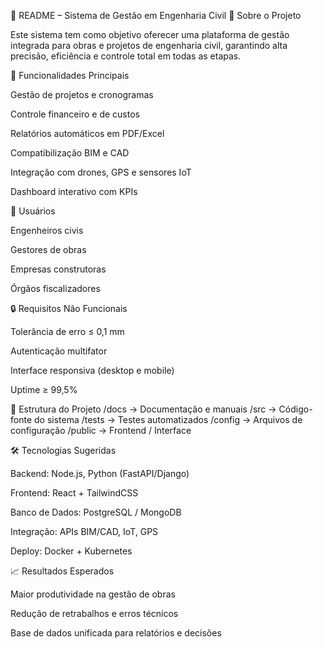 📘 README – Sistema de Gestão em Engenharia Civil
📌 Sobre o Projeto

Este sistema tem como objetivo oferecer uma plataforma de gestão integrada para obras e projetos de engenharia civil, garantindo alta precisão, eficiência e controle total em todas as etapas.

🚀 Funcionalidades Principais

Gestão de projetos e cronogramas

Controle financeiro e de custos

Relatórios automáticos em PDF/Excel

Compatibilização BIM e CAD

Integração com drones, GPS e sensores IoT

Dashboard interativo com KPIs

👥 Usuários

Engenheiros civis

Gestores de obras

Empresas construtoras

Órgãos fiscalizadores

🔒 Requisitos Não Funcionais

Tolerância de erro ≤ 0,1 mm

Autenticação multifator

Interface responsiva (desktop e mobile)

Uptime ≥ 99,5%

📂 Estrutura do Projeto
/docs         → Documentação e manuais
/src          → Código-fonte do sistema
/tests        → Testes automatizados
/config       → Arquivos de configuração
/public       → Frontend / Interface

🛠️ Tecnologias Sugeridas

Backend: Node.js, Python (FastAPI/Django)

Frontend: React + TailwindCSS

Banco de Dados: PostgreSQL / MongoDB

Integração: APIs BIM/CAD, IoT, GPS

Deploy: Docker + Kubernetes

📈 Resultados Esperados

Maior produtividade na gestão de obras

Redução de retrabalhos e erros técnicos

Base de dados unificada para relatórios e decisões

